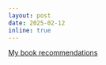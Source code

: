 ```yaml
---
layout: post
date: 2025-02-12
inline: true
---
```


[My book recommendations](https://alyssa-lee.github.io/blog/tag/books/)